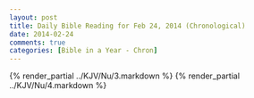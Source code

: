 ```yaml
---
layout: post
title: Daily Bible Reading for Feb 24, 2014 (Chronological)
date: 2014-02-24
comments: true
categories: [Bible in a Year - Chron]
---
```

{% render_partial ../KJV/Nu/3.markdown %}
{% render_partial ../KJV/Nu/4.markdown %}
